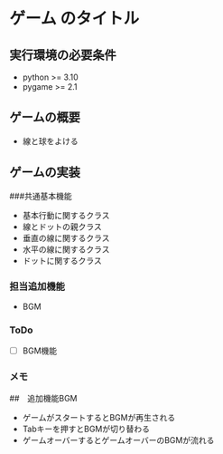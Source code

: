 # ゲーム のタイトル
## 実行環境の必要条件
* python >= 3.10
* pygame >= 2.1

## ゲームの概要
* 線と球をよける
## ゲームの実装
###共通基本機能
* 基本行動に関するクラス
* 線とドットの親クラス
* 垂直の線に関するクラス
* 水平の線に関するクラス
* ドットに関するクラス
### 担当追加機能
* BGM
### ToDo
- [ ] BGM機能
### メモ
##　追加機能BGM
* ゲームがスタートするとBGMが再生される
* Tabキーを押すとBGMが切り替わる
* ゲームオーバーするとゲームオーバーのBGMが流れる
